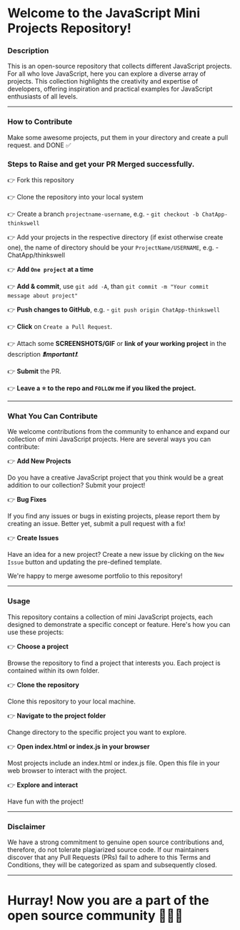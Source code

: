 # Welcome to the JavaScript Mini Projects Repository!
### Description
This is an open-source repository that collects different JavaScript projects. For all who love JavaScript, here you can explore a diverse array of projects. This collection highlights the creativity and expertise of developers, offering inspiration and practical examples for JavaScript enthusiasts of all levels.

***

### How to Contribute
Make some awesome projects, put them in your directory and create a pull request. and DONE ✅

### Steps to Raise and get your PR Merged successfully.
👉 Fork this repository

👉 Clone the repository into your local system

👉 Create a branch ```projectname-username```, e.g. - ```git checkout -b ChatApp-thinkswell```

👉 Add your projects in the respective directory (if exist otherwise create one), the name of directory should be your ```ProjectName/USERNAME```, e.g. - ChatApp/thinkswell

👉 **Add ```One project``` at a time**

👉 **Add & commit**, use ```git add -A```, than ```git commit -m "Your commit message about project"```

👉 **Push changes to GitHub**, e.g. - ```git push origin ChatApp-thinkswell```

👉 **Click** on `Create a Pull Request`.

👉 Attach some **SCREENSHOTS/GIF** or **link of your working project** in the description _**❗Important❗**_. 

👉 **Submit** the PR.

👉 **Leave a ⭐ to the repo and `FOLLOW` me if you liked the project.**

***

### What You Can Contribute
We welcome contributions from the community to enhance and expand our collection of mini JavaScript projects. Here are several ways you can contribute:

👉 **Add New Projects** 

Do you have a creative JavaScript project that you think would be a great addition to our collection? Submit your project!

👉 **Bug Fixes**

If you find any issues or bugs in existing projects, please report them by creating an issue. Better yet, submit a pull request with a fix!

👉 **Create Issues**

Have an idea for a new project? Create a new issue by clicking on the `New Issue` button and updating the pre-defined template.

We're happy to merge awesome portfolio to this repository!

***

### Usage
This repository contains a collection of mini JavaScript projects, each designed to demonstrate a specific concept or feature. Here's how you can use these projects:

👉 **Choose a project**

Browse the repository to find a project that interests you. Each project is contained within its own folder.

👉 **Clone the repository**

Clone this repository to your local machine.

👉 **Navigate to the project folder**

Change directory to the specific project you want to explore.

👉 **Open index.html or index.js in your browser**

Most projects include an index.html or index.js file. Open this file in your web browser to interact with the project. 

👉 **Explore and interact**

Have fun with the project!

***

### Disclaimer

We have a strong commitment to genuine open source contributions and, therefore, do not tolerate plagiarized source code. If our maintainers discover that any Pull Requests (PRs) fail to adhere to this Terms and Conditions, they will be categorized as spam and subsequently closed.

***

# Hurray! Now you are a part of the open source community 🚀🚀🚀
 
